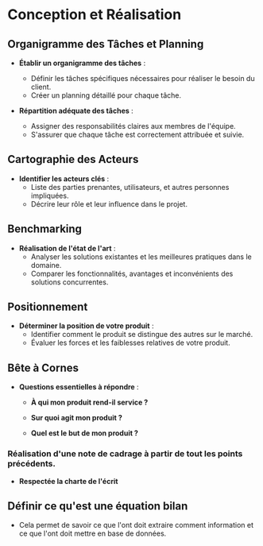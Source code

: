 # Conception et Réalisation

## Organigramme des Tâches et Planning

- **Établir un organigramme des tâches** :
  - Définir les tâches spécifiques nécessaires pour réaliser le besoin du client.
  - Créer un planning détaillé pour chaque tâche.

- **Répartition adéquate des tâches** :
  - Assigner des responsabilités claires aux membres de l'équipe.
  - S'assurer que chaque tâche est correctement attribuée et suivie.

## Cartographie des Acteurs

- **Identifier les acteurs clés** :
  - Liste des parties prenantes, utilisateurs, et autres personnes impliquées.
  - Décrire leur rôle et leur influence dans le projet.

## Benchmarking

- **Réalisation de l'état de l'art** :
  - Analyser les solutions existantes et les meilleures pratiques dans le domaine.
  - Comparer les fonctionnalités, avantages et inconvénients des solutions concurrentes.

## Positionnement

- **Déterminer la position de votre produit** :
  - Identifier comment le produit se distingue des autres sur le marché.
  - Évaluer les forces et les faiblesses relatives de votre produit.

## Bête à Cornes

- **Questions essentielles à répondre** :
  - **À qui mon produit rend-il service ?**
    
  - **Sur quoi agit mon produit ?**
    
  - **Quel est le but de mon produit ?** 
    
### Réalisation d'une note de cadrage à partir de tout les points précédents. 
- **Respectée la charte de l'écrit** 

 

## Définir ce qu'est une équation bilan
- Cela permet de savoir ce que l'ont doit extraire comment information et ce que l'ont doit mettre en base de données.